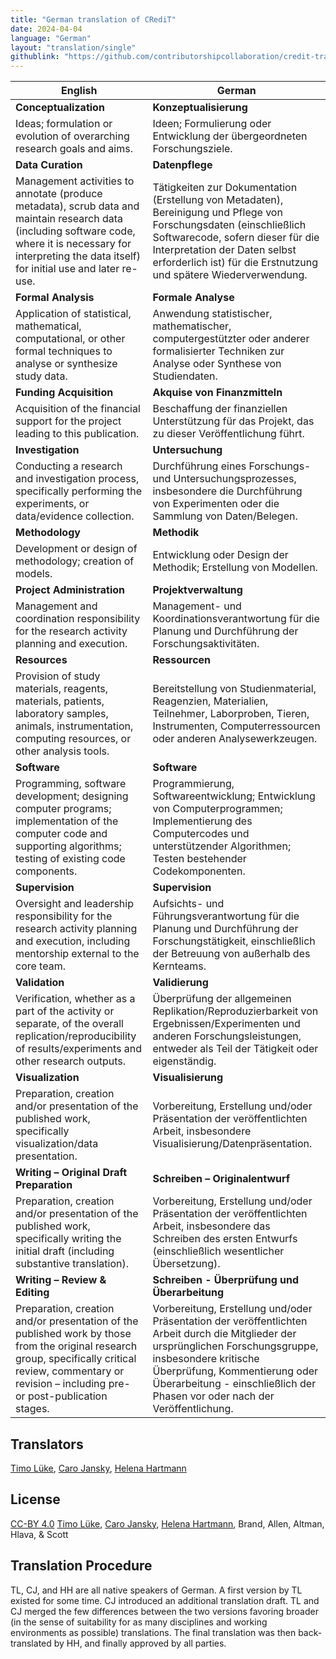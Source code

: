 ```yaml
---
title: "German translation of CRediT"
date: 2024-04-04
language: "German"
layout: "translation/single"
githublink: "https://github.com/contributorshipcollaboration/credit-translation/blob/main/translations/credit_translation_de.json"
---
```


| English | German |
| --- | --- |
| **Conceptualization** | **Konzeptualisierung** |
| Ideas; formulation or evolution of overarching research goals and aims. | Ideen; Formulierung oder Entwicklung der übergeordneten Forschungsziele. |
| **Data Curation** | **Datenpflege** |
| Management activities to annotate (produce metadata), scrub data and maintain research data (including software code, where it is necessary for interpreting the data itself) for initial use and later re-use. | Tätigkeiten zur Dokumentation (Erstellung von Metadaten), Bereinigung und Pflege von Forschungsdaten (einschließlich Softwarecode, sofern dieser für die Interpretation der Daten selbst erforderlich ist) für die Erstnutzung und spätere Wiederverwendung. |
| **Formal Analysis** | **Formale Analyse** |
| Application of statistical, mathematical, computational, or other formal techniques to analyse or synthesize study data. | Anwendung statistischer, mathematischer, computergestützter oder anderer formalisierter Techniken zur Analyse oder Synthese von Studiendaten. |
| **Funding Acquisition** | **Akquise von Finanzmitteln** |
| Acquisition of the financial support for the project leading to this publication. | Beschaffung der finanziellen Unterstützung für das Projekt, das zu dieser Veröffentlichung führt. |
| **Investigation** | **Untersuchung** |
| Conducting a research and investigation process, specifically performing the experiments, or data/evidence collection. | Durchführung eines Forschungs- und Untersuchungsprozesses, insbesondere die Durchführung von Experimenten oder die Sammlung von Daten/Belegen. |
| **Methodology** | **Methodik** |
| Development or design of methodology; creation of models. | Entwicklung oder Design der Methodik; Erstellung von Modellen. |
| **Project Administration** | **Projektverwaltung** |
| Management and coordination responsibility for the research activity planning and execution. | Management- und Koordinationsverantwortung für die Planung und Durchführung der Forschungsaktivitäten. |
| **Resources** | **Ressourcen** |
| Provision of study materials, reagents, materials, patients, laboratory samples, animals, instrumentation, computing resources, or other analysis tools. | Bereitstellung von Studienmaterial, Reagenzien, Materialien, Teilnehmer, Laborproben, Tieren, Instrumenten, Computerressourcen oder anderen Analysewerkzeugen. |
| **Software** | **Software** |
| Programming, software development; designing computer programs; implementation of the computer code and supporting algorithms; testing of existing code components. | Programmierung, Softwareentwicklung; Entwicklung von Computerprogrammen; Implementierung des Computercodes und unterstützender Algorithmen; Testen bestehender Codekomponenten. |
| **Supervision** | **Supervision** |
| Oversight and leadership responsibility for the research activity planning and execution, including mentorship external to the core team. | Aufsichts- und Führungsverantwortung für die Planung und Durchführung der Forschungstätigkeit, einschließlich der Betreuung von außerhalb des Kernteams. |
| **Validation** | **Validierung** |
| Verification, whether as a part of the activity or separate, of the overall replication/reproducibility of results/experiments and other research outputs. | Überprüfung der allgemeinen Replikation/Reproduzierbarkeit von Ergebnissen/Experimenten und anderen Forschungsleistungen, entweder als Teil der Tätigkeit oder eigenständig. |
| **Visualization** | **Visualisierung** |
| Preparation, creation and/or presentation of the published work, specifically visualization/data presentation. | Vorbereitung, Erstellung und/oder Präsentation der veröffentlichten Arbeit, insbesondere Visualisierung/Datenpräsentation. |
| **Writing – Original Draft Preparation** | **Schreiben – Originalentwurf** |
| Preparation, creation and/or presentation of the published work, specifically writing the initial draft (including substantive translation). | Vorbereitung, Erstellung und/oder Präsentation der veröffentlichten Arbeit, insbesondere das Schreiben des ersten Entwurfs (einschließlich wesentlicher Übersetzung). |
| **Writing – Review & Editing** | **Schreiben - Überprüfung und Überarbeitung** |
| Preparation, creation and/or presentation of the published work by those from the original research group, specifically critical review, commentary or revision – including pre- or post-publication stages. | Vorbereitung, Erstellung und/oder Präsentation der veröffentlichten Arbeit durch die Mitglieder der ursprünglichen Forschungsgruppe, insbesondere kritische Überprüfung, Kommentierung oder Überarbeitung - einschließlich der Phasen vor oder nach der Veröffentlichung. |

## Translators

[Timo  Lüke](https://orcid.org/0000-0002-2603-7341), [Caro  Jansky](https://orcid.org/tba), [Helena  Hartmann](https://orcid.org/0000-0002-1331-6683)


## License

[CC-BY 4.0](https://creativecommons.org/licenses/by/4.0/) [Timo  Lüke](https://orcid.org/0000-0002-2603-7341), [Caro  Jansky](https://orcid.org/tba), [Helena  Hartmann](https://orcid.org/0000-0002-1331-6683), Brand, Allen, Altman, Hlava, & Scott
## Translation Procedure

TL, CJ, and HH are all native speakers of German. A first version by TL existed for some time. CJ introduced an additional translation draft. TL and CJ merged the few differences between the two versions favoring broader (in the sense of suitability for as many disciplines and working environments as possible) translations. The final translation was then back-translated by HH, and finally approved by all parties.

